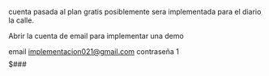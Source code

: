 cuenta pasada al plan gratis 
posiblemente sera implementada para el diario la calle.

Abrir la cuenta de email para implementar una demo

email implementacion021@gmail.com
contraseña 1$$$$$###
